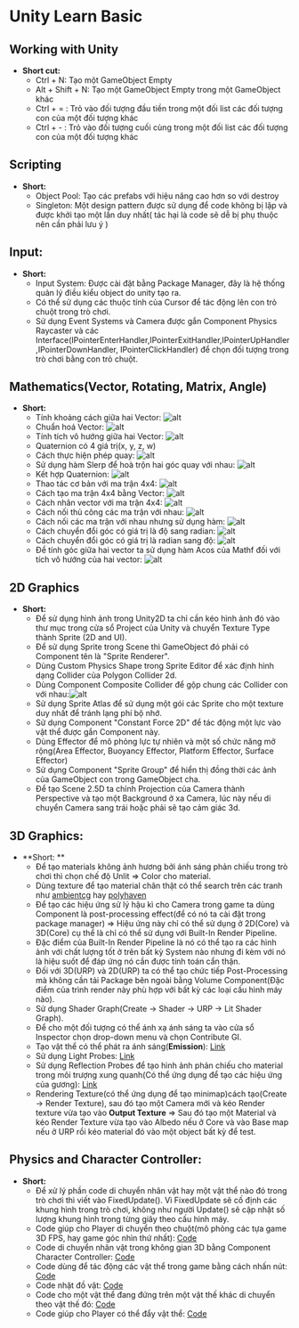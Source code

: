 # Unity Learn Basic
## Working with Unity
* **Short cut:**
    - Ctrl + N: Tạo một GameObject Empty
    - Alt + Shift + N: Tạo một GameObject Empty trong một GameObject khác
    - Ctrl + = : Trỏ vào đối tượng đầu tiền trong một đối list các đối tượng con của một đối tượng khác
    - Ctrl + - : Trỏ vào đối tượng cuối cùng trong một đối list các đối tượng con của một đối tượng khác
## Scripting 
* **Short:**
    - Object Pool: Tạo các prefabs với hiệu năng cao hơn so với destroy
    - Singleton: Một design pattern được sử dụng để code không bị lặp và được khởi tạo một lần duy nhất( tác hại là code sẽ dễ bị phụ thuộc nên cần phải lưu ý )
## Input:
* **Short:**
    - Input System: Được cài đặt bằng Package Manager, đây là hệ thống quản lý điều kiểu object do unity tạo ra.
    - Có thể sử dụng các thuộc tính của Cursor để tác động lên con trỏ chuột trong trò chơi.
    - Sử dụng Event Systems và Camera được gắn Component Physics Raycaster và các Interface(IPointerEnterHandler,IPointerExitHandler,IPointerUpHandler,IPointerDownHandler,
    IPointerClickHandler) để chọn đối tượng trong trò chơi bằng con trỏ chuột.
## Mathematics(Vector, Rotating, Matrix, Angle)
* **Short:**
    - Tính khoảng cách giữa hai Vector: ![alt](Images/TinhKhoangCachGiuaHaiVector.png)
    - Chuẩn hoá Vector: ![alt](Images/ChuanHoaVector.png)
    - Tính tích vô hướng giữa hai Vector: ![alt](Images/TinhTichVoHuong.png)
    - Quaternion có 4 giá trị(x, y, z, w)
    - Cách thực hiện phép quay: ![alt](Images/QuayMotVatTheTrongGame.png)
    - Sử dụng hàm Slerp để hoà trộn hai góc quay với nhau: ![alt](Images/SuDungHamSlerpDeTronGocQuay.png)
    - Kết hợp Quaternion: ![alt](Images/KetHopHaiQuaternion.png)
    - Thao tác cơ bản với ma trận 4x4: ![alt](Images/ThaoTacCoBanVoiMaTran.png)
    - Cách tạo ma trận 4x4 bằng Vector: ![alt](Images/KhoiTaoMotMaTranBangVector.png)
    - Cách nhân vector với ma trận 4x4: ![alt](Images/NhanMaTranVoiVector.png)
    - Cách nối thủ công các ma trận với nhau: ![alt](Images/NoiMaTran.png)
    - Cách nối các ma trận với nhau nhưng sử dụng hàm: ![alt](Images/NoiCacMaTranNhungSuDungHam.png)
    - Cách chuyển đổi góc có giá trị là độ sang radian: ![alt](Images/ChuyenDoiTuDoSangRadian.png)
    - Cách chuyển đổi góc có giá trị là radian sang độ: ![alt](Images/ChuyenDoiTuRadianSangDo.png)
    - Để tính góc giữa hai vector ta sử dụng hàm Acos của Mathf đối với tích vô hướng của hai vector: ![alt](Images/CachTinhGocGiuaHaiVector.png)
## 2D Graphics
* **Short:**
    - Để sử dụng hình ảnh trong Unity2D ta chỉ cần kéo hình ảnh đó vào thư mục trong cửa sổ Project của Unity và chuyển Texture Type thành Sprite (2D and UI).
    - Để sử dụng Sprite trong Scene thì GameObject đó phải có Component tên là "Sprite Renderer".
    - Dùng Custom Physics Shape trong Sprite Editor để xác định hình dạng Collider của Polygon Collider 2d.
    - Dùng Component Composite Collider để gộp chung các Collider con với nhau:![alt](Images/HieuQuaKhiSuDungCompositeCollider.png)
    - Sử dụng Sprite Atlas để sử dụng một gói các Sprite cho một texture duy nhất để tránh lạng phí bộ nhớ.
    - Sử dụng Component "Constant Force 2D" để tác động một lực vào vật thể được gắn Component này.
    - Dùng Effector để mô phỏng lực tự nhiên và một số chức năng mở rộng(Area Effector, Buoyancy Effector, Platform Effector, Surface Effector)
    - Sử dụng Component "Sprite Group" để hiển thị đồng thời các ảnh của GameObject con trong GameObject cha.
    - Để tạo Scene 2.5D ta chỉnh Projection của Camera thành Perspective và tạo một Background ở xa Camera, lúc này nếu di chuyển Camera sang trái hoặc phải sẽ tạo cảm giác 3d.
## 3D Graphics:
* **Short: **
    - Để tạo materials không ảnh hương bởi ánh sáng phản chiếu trong trò chơi thì chọn chế độ Unlit => Color cho material.
    - Dùng texture để tạo material chân thật có thể search trên các tranh như [ambientcg](https://ambientcg.com/) hay [polyhaven](https://polyhaven.com/)
    - Để tạo các hiệu ứng sử lý hậu kì cho Camera trong game ta dùng Component là post-processing effect(để có nó ta cài đặt trong package manager) => Hiệu ứng này chỉ có thể sử dụng ở 2D(Core) và 3D(Core) cụ thể là chỉ có thể sử dụng với Built-In Render Pipeline.
    - Đặc điểm của Built-In Render Pipeline là nó có thể tạo ra các hình ảnh với chất lượng tốt ở trên bất kỳ System nào nhưng đi kèm với nó là hiệu suốt để đáp ứng nó cần được tính toán cẩn thận.
    - Đối với 3D(URP) và 2D(URP) ta có thể tạo chức tiếp Post-Processing mà không cần tải Package bên ngoài bằng Volume Component(Đặc điểm của trình render này phù hợp với bất kỳ các loại cấu hình máy nào).
    - Sử dụng Shader Graph(Create → Shader →
    URP → Lit Shader Graph).
    - Để cho một đối tượng có thể ánh xạ ánh sáng ta vào cửa sổ Inspector chọn drop-down menu và chọn Contribute GI.
    - Tạo vật thể có thể phát ra ánh sáng(**Emission**): [Link](https://youtu.be/2PBgCl-zIZQ?si=xsuADgz6vmOd3-gT)
    - Sử dụng Light Probes: [Link](https://youtu.be/_E0JXOZDTKA?si=N4WyCSP8NttY_kUn)
    - Sử dụng Reflection Probes để tạo hình ảnh phản chiếu cho material trong môi trượng xung quanh(Có thể ứng dụng để tạo các hiệu ứng của gương): [Link](https://youtu.be/wol5bd3_bAQ?si=5DhS_n7q3t59KKAT)
    - Rendering Texture(có thể ứng dụng để tạo minimap)cách tạo(Create → Render Texture), sau đó tạo một Camera mới và kéo Render texture vừa tạo vào **Output Texture** => Sau đó tạo một Material và kéo Render Texture vừa tạo vào Albedo nếu ở Core và vào Base map nếu ở URP rồi kéo material đó vào một object bất kỳ để test.
## Physics and Character Controller:
* **Short:**
    - Để xử lý phần code di chuyển nhân vật hay một vật thể nào đó trong trò chơi thì viết vào FixedUpdate(). Vì FixedUpdate sẽ cố định các khung hình trong trò chơi, không như người Update() sẽ cập nhật số lượng khung hình trong từng giây theo cấu hình máy.
    - Code giúp cho Player di chuyển theo chuột(mô phỏng các tựa game 3D FPS, hay game góc nhìn thứ nhất): [Code](https://github.com/Karysqa12xc/Unity-Learn-Basic/blob/main/Assets/_Scripts/Chapter07/Scriptings/MouseLook.cs)
    - Code di chuyển nhân vật trong không gian 3D bằng Component Character Controller: [Code](https://github.com/Karysqa12xc/Unity-Learn-Basic/blob/main/Assets/_Scripts/Chapter07/Scriptings/Movement.cs)
    - Code dùng để tác động các vật thể trong game bằng cách nhấn nút: [Code](https://github.com/Karysqa12xc/Unity-Learn-Basic/blob/main/Assets/_Scripts/Chapter07/Scriptings/Interacting.cs)
    - Code nhặt đồ vật: [Code](https://github.com/Karysqa12xc/Unity-Learn-Basic/blob/main/Assets/_Scripts/Chapter07/Scriptings/Grabbing.cs)
    - Code cho một vật thể đang đứng trên một vật thế khác di chuyển theo vật thế đó: [Code](https://github.com/Karysqa12xc/Unity-Learn-Basic/blob/main/Assets/_Scripts/Chapter07/Scriptings/PlatformRiding.cs)
    - Code giúp cho Player có thể đẩy vật thể: [Code](https://github.com/Karysqa12xc/Unity-Learn-Basic/blob/main/Assets/_Scripts/Chapter07/Scriptings/Pushing.cs)







